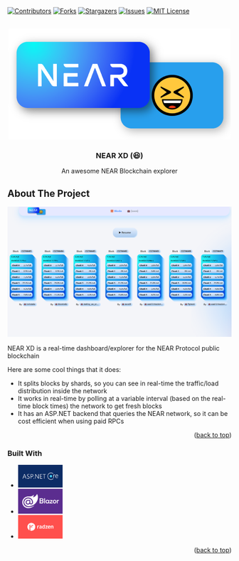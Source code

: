 <a id="readme-top"></a>

[![Contributors][contributors-shield]][contributors-url]
[![Forks][forks-shield]][forks-url]
[![Stargazers][stars-shield]][stars-url]
[![Issues][issues-shield]][issues-url]
[![MIT License][license-shield]][license-url]

<br />
<div align="center">
  <img src="Resources/NearXDLogo.png" alt="Logo">

  <h3 align="center">NEAR XD (😆)</h3>

  <p align="center">
    An awesome NEAR Blockchain explorer
    <br />
  </p>
</div>

## About The Project

![NEAR XD Dashboard][DashboardSS]

NEAR XD is a real-time dashboard/explorer for the NEAR Protocol public blockchain 

Here are some cool things that it does:
* It splits blocks by shards, so you can see in real-time the traffic/load distribution inside the network
* It works in real-time by polling at a variable interval (based on the real-time block times) the network to get fresh blocks
* It has an ASP.NET backend that queries the NEAR network, so it can be cost efficient when using paid RPCs

<p align="right">(<a href="#readme-top">back to top</a>)</p>

### Built With

* <img src="Resources/AspNetLogo.png" width="100">
* <img src="Resources/BlazorLogo.png" width="100">
* <img src="Resources/RadzenLogo.png" width="100">

<p align="right">(<a href="#readme-top">back to top</a>)</p>

[DashboardSS]: Resources/Dashboard.png
[AspNetLogo]: Resources/AspNetLogo.png
[BlazorLogo]: Resources/BlazorLogo.png
[RadzenLogo]: Resources/RadzenLogo.png

[contributors-shield]: https://img.shields.io/github/contributors/defikush/NearCompanion.svg?style=for-the-badge
[contributors-url]: https://github.com/defikush/NearCompanion
[forks-shield]: https://img.shields.io/github/forks/contributors/defikush/NearCompanion.svg?style=for-the-badge
[forks-url]: https://github.com/defikush/NearCompanion/forks
[stars-shield]: https://img.shields.io/github/stars/contributors/defikush/NearCompanion.svg?style=for-the-badge
[stars-url]: https://github.com/defikush/NearCompanion
[issues-shield]: https://img.shields.io/github/issues/contributors/defikush/NearCompanion.svg?style=for-the-badge
[issues-url]: https://github.com/defikush/NearCompanion/issues
[license-shield]: https://img.shields.io/github/license/contributors/defikush/NearCompanion.svg?style=for-the-badge
[license-url]: https://github.com/defikush/NearCompanion
